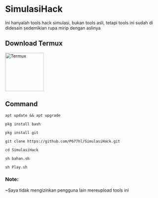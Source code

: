 # SimulasiHack


Ini hanyalah tools hack simulasi, bukan tools asli, tetapi tools ini sudah di didesain sedemikian rupa mirip dengan aslinya

<h2> Download Termux</h2>


<a href="https://play.google.com/store/apps/details?id=com.termux" target="black"><img align="center" src="https://semawur.com/img/download_1.png" alt="Termux" width="125px" /></a>

<h2> Command</h2>


```
apt update && apt upgrade
```
```
pkg install bash
```
```
pkg install git
```
```
git clone https://github.com/P677hl/SimulasiHack.git
```
```
cd SimulasiHack
```
```
sh bahan.sh
```
```
sh Play.sh
```

<h3> Note:</h3>
~Saya tidak mengizinkan pengguna lain mereupload tools ini
